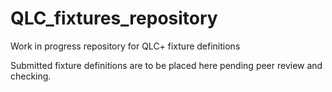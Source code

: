 # QLC_fixtures_repository
Work in progress repository for QLC+ fixture definitions

Submitted fixture definitions are to be placed here pending peer review and checking.
